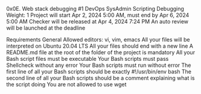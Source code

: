 0x0E. Web stack debugging #1
DevOps
SysAdmin
Scripting
Debugging
 Weight: 1
 Project will start Apr 2, 2024 5:00 AM, must end by Apr 6, 2024 5:00 AM
 Checker will be released at Apr 4, 2024 7:24 PM
 An auto review will be launched at the deadline


Requirements
General
Allowed editors: vi, vim, emacs
All your files will be interpreted on Ubuntu 20.04 LTS
All your files should end with a new line
A README.md file at the root of the folder of the project is mandatory
All your Bash script files must be executable
Your Bash scripts must pass Shellcheck without any error
Your Bash scripts must run without error
The first line of all your Bash scripts should be exactly #!/usr/bin/env bash
The second line of all your Bash scripts should be a comment explaining what is the script doing
You are not allowed to use wget

